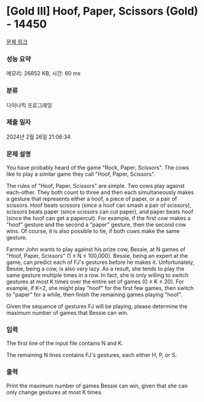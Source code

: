 # [Gold III] Hoof, Paper, Scissors (Gold) - 14450 

[문제 링크](https://www.acmicpc.net/problem/14450) 

### 성능 요약

메모리: 26852 KB, 시간: 60 ms

### 분류

다이나믹 프로그래밍

### 제출 일자

2024년 2월 26일 21:06:34

### 문제 설명

<p>You have probably heard of the game "Rock, Paper, Scissors". The cows like to play a similar game they call "Hoof, Paper, Scissors".</p>

<p>The rules of "Hoof, Paper, Scissors" are simple. Two cows play against each-other. They both count to three and then each simultaneously makes a gesture that represents either a hoof, a piece of paper, or a pair of scissors. Hoof beats scissors (since a hoof can smash a pair of scissors), scissors beats paper (since scissors can cut paper), and paper beats hoof (since the hoof can get a papercut). For example, if the first cow makes a "hoof" gesture and the second a "paper" gesture, then the second cow wins. Of course, it is also possible to tie, if both cows make the same gesture.</p>

<p>Farmer John wants to play against his prize cow, Bessie, at N games of "Hoof, Paper, Scissors" (1 ≤ N ≤ 100,000). Bessie, being an expert at the game, can predict each of FJ's gestures before he makes it. Unfortunately, Bessie, being a cow, is also very lazy. As a result, she tends to play the same gesture multiple times in a row. In fact, she is only willing to switch gestures at most K times over the entire set of games (0 ≤ K ≤ 20). For example, if K=2, she might play "hoof" for the first few games, then switch to "paper" for a while, then finish the remaining games playing "hoof".</p>

<p>Given the sequence of gestures FJ will be playing, please determine the maximum number of games that Bessie can win.</p>

### 입력 

 <p>The first line of the input file contains N and K.</p>

<p>The remaining N lines contains FJ's gestures, each either H, P, or S.</p>

### 출력 

 <p>Print the maximum number of games Bessie can win, given that she can only change gestures at most K times.</p>

